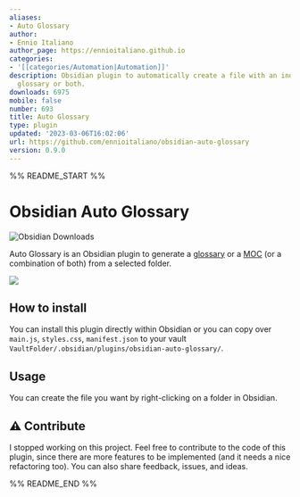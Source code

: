 ```yaml
---
aliases:
- Auto Glossary
author:
- Ennio Italiano
author_page: https://ennioitaliano.github.io
categories:
- '[[categories/Automation|Automation]]'
description: Obsidian plugin to automatically create a file with an index (MOC), a
  glossary or both.
downloads: 6975
mobile: false
number: 693
title: Auto Glossary
type: plugin
updated: '2023-03-06T16:02:06'
url: https://github.com/ennioitaliano/obsidian-auto-glossary
version: 0.9.0
---
```


%% README_START %%

# Obsidian Auto Glossary
![Obsidian Downloads](https://img.shields.io/badge/dynamic/json?logo=obsidian&color=%23483699&label=downloads&query=%24%5B%22auto-glossary%22%5D.downloads&url=https%3A%2F%2Fraw.githubusercontent.com%2Fobsidianmd%2Fobsidian-releases%2Fmaster%2Fcommunity-plugin-stats.json)

Auto Glossary is an Obsidian plugin to generate a [glossary](https://en.wikipedia.org/wiki/Glossary) or a [MOC](https://notes.linkingyourthinking.com/Cards/MOCs+Overview) (or a combination of both) from a selected folder.

![](https://github.com/ennioitaliano/obsidian-glossy/assets/47503625/64f06472-88ba-4b09-828c-73fb1aa0cf5f)

## How to install
You can install this plugin directly within Obsidian or you can copy over `main.js`, `styles.css`, `manifest.json` to your vault `VaultFolder/.obsidian/plugins/obsidian-auto-glossary/`.

## Usage
You can create the file you want by right-clicking on a folder in Obsidian.

## ⚠️ Contribute
I stopped working on this project. Feel free to contribute to the code of this plugin, since there are more features to be implemented (and it needs a nice refactoring too). You can also share feedback, issues, and ideas.


%% README_END %%